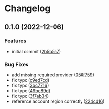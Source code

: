 # Changelog

## 0.1.0 (2022-12-06)


### Features

* initial commit ([2b5b5a7](https://github.com/tobeyOguney/terraform-aws-loki-on-ecs/commit/2b5b5a73eaedd8b04a55098bcf7bec1e2d940c62))


### Bug Fixes

* add missing required provider ([050f759](https://github.com/tobeyOguney/terraform-aws-loki-on-ecs/commit/050f7593b8c649f8e695811e126273291b975d5e))
* fix typo ([c9ed7cd](https://github.com/tobeyOguney/terraform-aws-loki-on-ecs/commit/c9ed7cd00e0dc94326ab4535569829397a096c0b))
* fix typo ([3bc7716](https://github.com/tobeyOguney/terraform-aws-loki-on-ecs/commit/3bc77164754c4dabf6ec38ae1b6a806cc283cc58))
* fix typo ([49bc89d](https://github.com/tobeyOguney/terraform-aws-loki-on-ecs/commit/49bc89d96d33e5bc678c718193d79ad12ce8e36d))
* fix typo ([3f7ab34](https://github.com/tobeyOguney/terraform-aws-loki-on-ecs/commit/3f7ab34fd5fbc94405eaa8e5439d2f1e89d35968))
* reference account region correctly ([224cd16](https://github.com/tobeyOguney/terraform-aws-loki-on-ecs/commit/224cd16c86e5295f7c7e9a925e8eba408495bc79))
